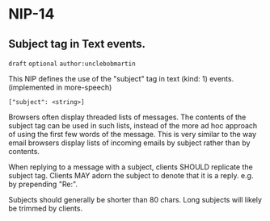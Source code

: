 NIP-14
======

Subject tag in Text events.
---------------------------

`draft` `optional` `author:unclebobmartin`

This NIP defines the use of the "subject" tag in text (kind: 1) events.  
(implemented in more-speech)

`["subject": <string>]`

Browsers often display threaded lists of messages.  The contents of the subject tag can be used in such lists, instead of the more ad hoc approach of using the first few words of the message.  This is very similar to the way email browsers display lists of incoming emails by subject rather than by contents.

When replying to a message with a subject, clients SHOULD replicate the subject tag.  Clients MAY adorn the subject to denote
that it is a reply.  e.g. by prepending "Re:".  

Subjects should generally be shorter than 80 chars.  Long subjects will likely be trimmed by clients.
